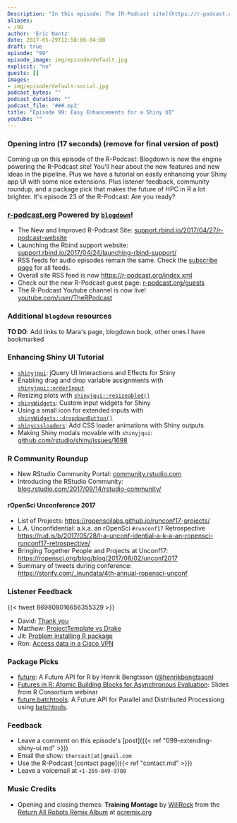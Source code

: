 ```yaml
---
Description: "In this episode: The [R-Podcast site](https://r-podcast.org/) is now powered by [blogdown](https://bookdown.org/yihui/blogdown/)! I give a tour of the new site and outline my next steps to make the production pipeline even more powered by R.  Plus I present a tutorial on enhancing the user interfaces of [shiny](http://shiny.rstudio.com/) applications that pay off for you and your app users, with a video version available on the new R-Podcast [YouTube channel](https://www.youtube.com/user/TheRPodcast).  We round things off with the R community roundup, listener feedback, and package picks that make the _future_ of HPC in R a lot brighter.  I hope you enjoy episode 23 of the R-Podcast!"
aliases:
- /99
author: 'Eric Nantz'
date: 2017-05-29T12:58:06-04:00
draft: true
episode: "99"
episode_image: img/episode/default.jpg
explicit: "no"
guests: []
images:
- img/episode/default-social.jpg
podcast_bytes: ""
podcast_duration: ""
podcast_file: '###.mp3'
title: "Episode 99: Easy Enhancements for a Shiny UI"
youtube: ""
---
```


### Opening intro (17 seconds) (remove for final version of post)

Coming up on this episode of the R-Podcast: Blogdown is now the engine powering the R-Podcast site!  You'll hear about the new features and new ideas in the pipeline.  Plus we have a tutorial on easily enhancing your Shiny app UI with some nice extensions.  Plus listener feedback, community roundup, and a package pick that makes the future of HPC in R a lot brighter.  It's episode 23 of the R-Podcast: Are you ready?

### [r-podcast.org](https://r-podcast.org) Powered by [`blogdown`](https://github.com/rstudio/blogdown)!

* The New and Improved R-Podcast Site: [support.rbind.io/2017/04/27/r-podcast-website](https://support.rbind.io/2017/04/27/r-podcast-website/)
* Launching the Rbind support website: [support.rbind.io/2017/04/24/launching-rbind-support/](https://support.rbind.io/2017/04/24/launching-rbind-support/)
* RSS feeds for audio episodes remain the same. Check the [subscribe page](https://r-podcast.org/subscribe/) for all feeds.
* Overall site RSS feed is now <https://r-podcast.org/index.xml>
* Check out the new R-Podcast guest page: [r-podcast.org/guests](https://r-podcast.org/guests/)
* The R-Podcast Youtube channel is now live! [youtube.com/user/TheRPodcast](https://www.youtube.com/user/TheRPodcast)

### Additional `blogdown` resources

__TO DO__: Add links to Mara's page, blogdown book, other ones I have bookmarked

### Enhancing Shiny UI Tutorial

* [`shinyjqui`](https://yang-tang.github.io/shinyjqui/): jQuery UI Interactions and Effects for Shiny
* Enabling drag and drop variable assignments with [`shinyjqui::orderInput`](https://yang-tang.github.io/shinyjqui/reference/orderInput.html)
* Resizing plots with [`shinyjqui::resizeabled()`](https://yang-tang.github.io/shinyjqui/reference/Interactions.html)
* [`shinyWidgets`](https://dreamrs.github.io/shinyWidgets/index.html): Custom input widgets for Shiny
* Using a small icon for extended inputs with [`shinyWidgets::dropdownButton()`](https://dreamrs.github.io/shinyWidgets/reference/dropdownButton.html)
* [`shinycssloaders`](https://github.com/andrewsali/shinycssloaders): Add CSS loader animations with Shiny outputs
* Making Shiny modals movable with `shinyjqui`: [github.com/rstudio/shiny/issues/1698](https://github.com/rstudio/shiny/issues/1698)

### R Community Roundup

* New RStudio Community Portal: [community.rstudio.com](https://community.rstudio.com)
* Introducing the RStudio Community: [blog.rstudio.com/2017/09/14/rstudio-community/](https://blog.rstudio.com/2017/09/14/rstudio-community/)

#### rOpenSci Unconference 2017 

* List of Projects: <https://ropenscilabs.github.io/runconf17-projects/>
* L.A. Unconfidential: a.k.a. an rOpenSci `#runconf17` Retrospective <https://rud.is/b/2017/05/28/l-a-unconf-idential-a-k-a-an-ropensci-runconf17-retrospective/>
* Bringing Together People and Projects at Unconf17: <https://ropensci.org/blog/blog/2017/06/02/unconf2017> 
* Summary of tweets during conference: <https://storify.com/_inundata/4th-annual-ropensci-unconf>

### Listener Feedback

{{< tweet 869808016656355329 >}}

* David: [Thank you](https://pastebin.com/QbbhC1rP)
* Matthew: [ProjectTemplate vs Drake](https://pastebin.com/6VMtC9HD)
* Jit: [Problem installing R package](https://pastebin.com/bze7GLF5)
* Ron: [Access data in a Cisco VPN](https://pastebin.com/c62YJ2ax)

### Package Picks

* [future](https://github.com/HenrikBengtsson/future): A Future API for R by Henrik Bengtsson ([@henrikbengtsson](https://twitter.com/henrikbengtsson))
* [Futures in R: Atomic Building Blocks for Asynchronous Evaluation](http://www.aroma-project.org/share/presentations/BengtssonH_20170511-RConsortium/BengtssonH_20170511-future,RConsortium,flat.pdf): Slides from R Consortium webinar 
* [future.batchtools](https://github.com/HenrikBengtsson/future.batchtools): A Future API for Parallel and Distributed Processiong using [batchtools](https://mllg.github.io/batchtools/).

### Feedback

- Leave a comment on this episode's [post]({{< ref "099-extending-shiny-ui.md" >}})
- Email the show: `thercast[at]gmail.com`
- Use the R-Podcast [contact page]({{< ref "contact.md" >}})
- Leave a voicemail at `+1-269-849-9780`

### Music Credits

- Opening and closing themes: __Training Montage__ by [WillRock](http://ocremix.org/artist/5043/willrock)  from the [Return All Robots Remix Album](http://ocremix.org/events/returnallrobots/) at [ocremix.org](http://ocremix.org/)
